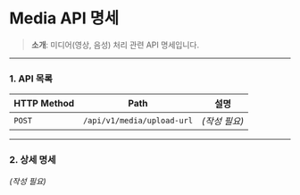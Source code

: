 # Media API 명세

> **소개**: 미디어(영상, 음성) 처리 관련 API 명세입니다.

---

### 1. API 목록

| HTTP Method | Path | 설명 |
|---|---|---|
| `POST` | `/api/v1/media/upload-url` | *(작성 필요)* |

---

### 2. 상세 명세

*(작성 필요)*
